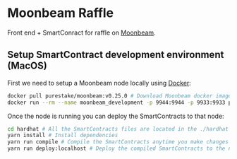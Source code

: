 # Moonbeam Raffle

Front end + SmartConract for raffle on [Moonbeam](https://moonbeam.network/).

## Setup SmartContract development environment (MacOS)

First we need to setup a Moonbeam node locally using [Docker](https://docs.docker.com/desktop/install/mac-install/):

```bash
docker pull purestake/moonbeam:v0.25.0 # Download Moonbeam docker image (only run this command the first time)
docker run --rm --name moonbeam_development -p 9944:9944 -p 9933:9933 purestake/moonbeam:v0.25.0 --dev --ws-external --rpc-external # Run the node
```

Once the node is running you can deploy the SmartContracts to that node:

```bash
cd hardhat # All the SmartContracts files are located in the ./hardhat directory
yarn install # Install dependencies
yarn run compile # Compile the SmartContracts anytime you make changes
yarn run deploy:localhost # Deploy the compiled SmartContracts to the node running locally
```
